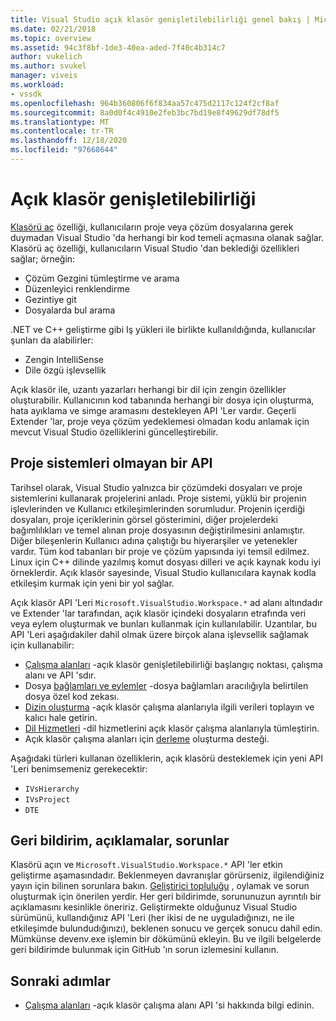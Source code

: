 ```yaml
---
title: Visual Studio açık klasör genişletilebilirliği genel bakış | Microsoft Docs
ms.date: 02/21/2018
ms.topic: overview
ms.assetid: 94c3f8bf-1de3-40ea-aded-7f40c4b314c7
author: vukelich
ms.author: svukel
manager: viveis
ms.workload:
- vssdk
ms.openlocfilehash: 964b360806f6f834aa57c475d2117c124f2cf8af
ms.sourcegitcommit: 8a0d0f4c4910e2feb3bc7bd19e8f49629df78df5
ms.translationtype: MT
ms.contentlocale: tr-TR
ms.lasthandoff: 12/18/2020
ms.locfileid: "97668644"
---
```

# <a name="open-folder-extensibility"></a>Açık klasör genişletilebilirliği

[Klasörü aç](../ide/develop-code-in-visual-studio-without-projects-or-solutions.md) özelliği, kullanıcıların proje veya çözüm dosyalarına gerek duymadan Visual Studio 'da herhangi bir kod temeli açmasına olanak sağlar. Klasörü aç özelliği, kullanıcıların Visual Studio 'dan beklediği özellikleri sağlar; örneğin:

* Çözüm Gezgini tümleştirme ve arama
* Düzenleyici renklendirme
* Gezintiye git
* Dosyalarda bul arama

.NET ve C++ geliştirme gibi Iş yükleri ile birlikte kullanıldığında, kullanıcılar şunları da alabilirler:

* Zengin IntelliSense
* Dile özgü işlevsellik

Açık klasör ile, uzantı yazarları herhangi bir dil için zengin özellikler oluşturabilir. Kullanıcının kod tabanında herhangi bir dosya için oluşturma, hata ayıklama ve simge aramasını destekleyen API 'Ler vardır. Geçerli Extender 'lar, proje veya çözüm yedeklemesi olmadan kodu anlamak için mevcut Visual Studio özelliklerini güncelleştirebilir.

## <a name="an-api-without-project-systems"></a>Proje sistemleri olmayan bir API

Tarihsel olarak, Visual Studio yalnızca bir çözümdeki dosyaları ve proje sistemlerini kullanarak projelerini anladı. Proje sistemi, yüklü bir projenin işlevlerinden ve Kullanıcı etkileşimlerinden sorumludur. Projenin içerdiği dosyaları, proje içeriklerinin görsel gösterimini, diğer projelerdeki bağımlılıkları ve temel alınan proje dosyasının değiştirilmesini anlamıştır. Diğer bileşenlerin Kullanıcı adına çalıştığı bu hiyerarşiler ve yetenekler vardır. Tüm kod tabanları bir proje ve çözüm yapısında iyi temsil edilmez. Linux için C++ dilinde yazılmış komut dosyası dilleri ve açık kaynak kodu iyi örneklerdir. Açık klasör sayesinde, Visual Studio kullanıcılara kaynak kodla etkileşim kurmak için yeni bir yol sağlar.

Açık klasör API 'Leri `Microsoft.VisualStudio.Workspace.*` ad alanı altındadır ve Extender 'lar tarafından, açık klasör içindeki dosyaların etrafında veri veya eylem oluşturmak ve bunları kullanmak için kullanılabilir. Uzantılar, bu API 'Leri aşağıdakiler dahil olmak üzere birçok alana işlevsellik sağlamak için kullanabilir:

- [Çalışma alanları](workspaces.md) -açık klasör genişletilebilirliği başlangıç noktası, çalışma alanı ve API 'sdır.
- Dosya [bağlamları ve eylemler](workspace-file-contexts.md) -dosya bağlamları aracılığıyla belirtilen dosya özel kod zekası.
- [Dizin oluşturma](workspace-indexing.md) -açık klasör çalışma alanlarıyla ilgili verileri toplayın ve kalıcı hale getirin.
- [Dil Hizmetleri](workspace-language-services.md) -dil hizmetlerini açık klasör çalışma alanlarıyla tümleştirin.
- Açık klasör çalışma alanları için [derleme](workspace-build.md) oluşturma desteği.

Aşağıdaki türleri kullanan özelliklerin, açık klasörü desteklemek için yeni API 'Leri benimsemeniz gerekecektir:

- `IVsHierarchy`
- `IVsProject`
- `DTE`

## <a name="feedback-comments-issues"></a>Geri bildirim, açıklamalar, sorunlar

Klasörü açın ve `Microsoft.VisualStudio.Workspace.*` API 'ler etkin geliştirme aşamasındadır. Beklenmeyen davranışlar görürseniz, ilgilendiğiniz yayın için bilinen sorunlara bakın. [Geliştirici topluluğu](https://aka.ms/feedback/suggest?space=8) , oylamak ve sorun oluşturmak için önerilen yerdir. Her geri bildirimde, sorununuzun ayrıntılı bir açıklamasını kesinlikle öneririz. Geliştirmekte olduğunuz Visual Studio sürümünü, kullandığınız API 'Leri (her ikisi de ne uyguladığınızı, ne ile etkileşimde bulundudığınızı), beklenen sonucu ve gerçek sonucu dahil edin. Mümkünse devenv.exe işlemin bir dökümünü ekleyin. Bu ve ilgili belgelerde geri bildirimde bulunmak için GitHub 'ın sorun izlemesini kullanın.

## <a name="next-steps"></a>Sonraki adımlar

* [Çalışma alanları](workspaces.md) -açık klasör çalışma alanı API 'si hakkında bilgi edinin.